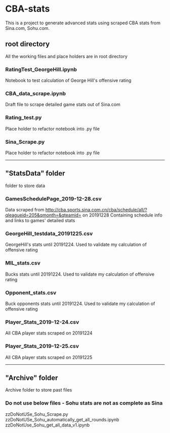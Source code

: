 # CBA-stats

This is a project to generate advanced stats using scraped CBA stats from Sina.com, Sohu.com.

## root directory
All the working files and place holders are in root directory

### RatingTest_GeorgeHill.ipynb
Notebook to test calculation of George Hill's offensive rating

### CBA_data_scrape.ipynb
Draft file to scrape detailed game stats out of Sina.com

### Rating_test.py
Place holder to refactor notebook into .py file

### Sina_Scrape.py
Place holder to refactor notebook into .py file

---

## "StatsData" folder
folder to store data

### GamesSchedulePage_2019-12-28.csv
Data scraped from http://cba.sports.sina.com.cn/cba/schedule/all/?qleagueid=205&qmonth=&qteamid= on 20191228
Containing schedule info and links to games' detailed stats

### GeorgeHill_testdata_20191225.csv
GeorgeHill's stats until 20191224. Used to validate my calculation of offensive rating

### MIL_stats.csv
Bucks stats until 20191224. Used to validate my calculation of offensive rating

### Opponent_stats.csv	
Buck opponents stats until 20191224. Used to validate my calculation of offensive rating

### Player_Stats_2019-12-24.csv	
All CBA player stats scraped on 20191224

### Player_Stats_2019-12-25.csv
All CBA player stats scraped on 20191225

---

## "Archive" folder
Archive folder to store past files

### Do not use below files - Sohu stats are not as complete as Sina

zzDoNotUSe_Sohu_Scrape.py
zzDoNotUSe_Sohu_automatically_get_all_rounds.ipynb
zzDoNotUse_Sohu_get_all_data_v1.ipynb
